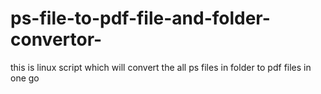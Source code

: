 # ps-file-to-pdf-file-and-folder-convertor-
this is linux script which will convert the all ps files in folder to pdf files in one go
